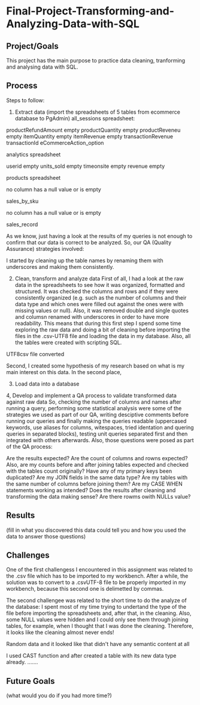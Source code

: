 # Final-Project-Transforming-and-Analyzing-Data-with-SQL

## Project/Goals
This project has the main purpose to practice data cleaning, tranforming and analysing data with SQL. 

## Process
Steps to follow:

1. Extract data (import the spreadsheets of 5 tables from ecommerce database to PgAdmin)
all_sessions spreadsheet:



productRefundAmount empty
productQuantity empty
productReveneu empty
itemQuantity empty
itemRevenue empty
transactionRevenue
transactionId
eCommerceAction_option

analytics spreadsheet



userid empty
units_sold empty
timeonsite empty
revenue empty

products spreadsheet


no column has a null value or is empty

sales_by_sku


no column has a null value or is empty

sales_record


As we know, just having a look at the results of my queries is not enough to confirm that our data is correct to be analyzed. So, our QA (Quality Assurance) strategies involved:
  
I started by cleaning up the table names by renaming them with underscores and making them consistently.

2. Clean, transform and analyze data
First of all, I had a look at the raw data in the spreadsheets to see how it was organized, formatted and structured. It was checked the columns and rows and if they were consistently organized (e.g. such as the number of columns and their data type and which ones were filled out against the ones were with missing values or null). Also, it was removed double and single quotes and columsn renamed with underscores in order to have more readability. This means that during this first step I spend some time exploring the raw data and doing a bit of cleaning before importing the files in the .csv-UTF8 file and loading the data in my database. Also, all the tables were created with scripting SQL.

UTF8csv file converted

Second, I created some hypothesis of my research based on what is my main interest on this data. 
In the second place, 

3. Load data into a database

4, Develop and implement a QA process to validate transformed data against raw data
So, checking the number of columns and names after running a query, performing some statistical analysis were some of the strategies we used as part of our QA, writing desciptive comments before running our queries and finally making the queries readable (uppercased keywords, use aliases for columns, witespaces, tried identation and quering queries in separated blocks), testing unit queries separated first and then integrated with others afterwards. Also, those questions were posed as part of the QA process:

Are the results expected? Are the count of columns and rowns expected? Also, are my counts before and after joining tables expected and checked with the tables count originally?
Have any of my primary keys been duplicated?
Are my JOIN fields in the same data type? Are my tables with the same number of columns before joining them?
Are my CASE WHEN statements working as intended?
Does the results after cleaning and transforming the data making sense?
Are there rowms owith NULLs value?


## Results
(fill in what you discovered this data could tell you and how you used the data to answer those questions)

## Challenges 
One of the first challengess I encountered in this assignment was related to the .csv file which has to be imported to my workbench. After a while, the solution was to convert to a .csvUTF-8 file to be properly imported in my workbench, because this second one is delimetted by commas.

The second challengee was related to the short time to do the analyze of the database: I spent most of my time trying to undertand the type of the file before importing the spreadsheets and, after that, in the cleaning. Also, some NULL values were hidden and I could only see them through joining tables, for example, when I thought that I was done the cleaning. Therefore, it looks like the cleaning almost never ends!

Random data and it looked like that didn't have any semantic content at all

I used CAST function and after created a table with its new data type already. .......

## Future Goals
(what would you do if you had more time?)
